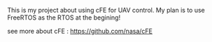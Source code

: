 This is my project about using cFE for UAV control. My plan is to use FreeRTOS as the RTOS at the begining!

see more about cFE : https://github.com/nasa/cFE